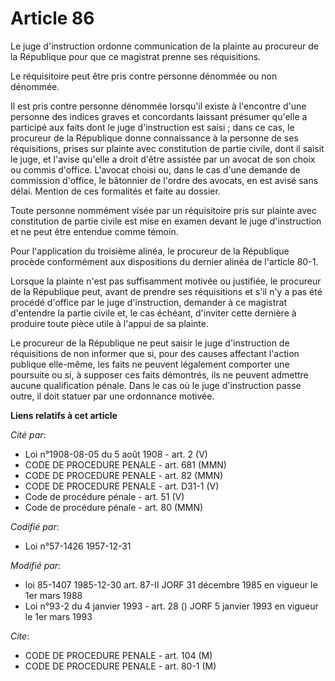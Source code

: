 # Article 86

Le juge d'instruction ordonne communication de la plainte au procureur de la République pour que ce magistrat prenne ses
réquisitions.

Le réquisitoire peut être pris contre personne dénommée ou non dénommée.

Il est pris contre personne dénommée lorsqu'il existe à l'encontre d'une personne des indices graves et concordants laissant
présumer qu'elle a participé aux faits dont le juge d'instruction est saisi ; dans ce cas, le procureur de la République
donne connaissance à la personne de ses réquisitions, prises sur plainte avec constitution de partie civile, dont il saisit
le juge, et l'avise qu'elle a droit d'être assistée par un avocat de son choix ou commis d'office. L'avocat choisi ou, dans
le cas d'une demande de commission d'office, le bâtonnier de l'ordre des avocats, en est avisé sans délai. Mention de ces
formalités et faite au dossier.

Toute personne nommément visée par un réquisitoire pris sur plainte avec constitution de partie civile est mise en examen
devant le juge d'instruction et ne peut être entendue comme témoin.

Pour l'application du troisième alinéa, le procureur de la République procède conformément aux dispositions du dernier alinéa
de l'article 80-1.

Lorsque la plainte n'est pas suffisamment motivée ou justifiée, le procureur de la République peut, avant de prendre ses
réquisitions et s'il n'y a pas été procédé d'office par le juge d'instruction, demander à ce magistrat d'entendre la partie
civile et, le cas échéant, d'inviter cette dernière à produire toute pièce utile à l'appui de sa plainte.

Le procureur de la République ne peut saisir le juge d'instruction de réquisitions de non informer que si, pour des causes
affectant l'action publique elle-même, les faits ne peuvent légalement comporter une poursuite ou si, à supposer ces faits
démontrés, ils ne peuvent admettre aucune qualification pénale. Dans le cas où le juge d'instruction passe outre, il doit
statuer par une ordonnance motivée.

**Liens relatifs à cet article**

_Cité par_:

  - Loi n°1908-08-05 du 5 août 1908 - art. 2 (V)
  - CODE DE PROCEDURE PENALE - art. 681 (MMN)
  - CODE DE PROCEDURE PENALE - art. 82 (MMN)
  - CODE DE PROCEDURE PENALE - art. D31-1 (V)
  - Code de procédure pénale - art. 51 (V)
  - Code de procédure pénale - art. 80 (MMN)

_Codifié par_:

  - Loi n°57-1426 1957-12-31

_Modifié par_:

  - loi 85-1407 1985-12-30 art. 87-II JORF 31 décembre 1985 en vigueur le 1er mars 1988
  - Loi n°93-2 du 4 janvier 1993 - art. 28 () JORF 5 janvier 1993 en vigueur le 1er mars 1993

_Cite_:

  - CODE DE PROCEDURE PENALE - art. 104 (M)
  - CODE DE PROCEDURE PENALE - art. 80-1 (M)
